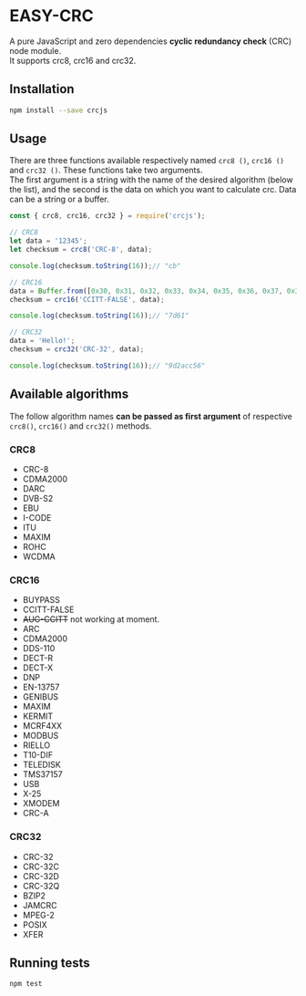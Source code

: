 # EASY-CRC

A pure JavaScript and zero dependencies **cyclic redundancy check** (CRC) node module.  
It supports crc8, crc16 and crc32.

## Installation

```bash
npm install --save crcjs
```

## Usage

There are three functions available respectively named `crc8 ()`, `crc16 ()` and `crc32 ()`. These functions take two arguments.  
The first argument is a string with the name of the desired algorithm (below the list), and the second is the data on which you want to calculate crc. Data can be a string or a buffer.

```js
const { crc8, crc16, crc32 } = require('crcjs');

// CRC8
let data = '12345';
let checksum = crc8('CRC-8', data);

console.log(checksum.toString(16));// "cb"

// CRC16
data = Buffer.from([0x30, 0x31, 0x32, 0x33, 0x34, 0x35, 0x36, 0x37, 0x38, 0x39]);
checksum = crc16('CCITT-FALSE', data);

console.log(checksum.toString(16));// "7d61"

// CRC32
data = 'Hello!';
checksum = crc32('CRC-32', data);

console.log(checksum.toString(16));// "9d2acc56"
```

## Available algorithms

The follow algorithm names **can be passed as first argument** of respective `crc8()`, `crc16()` and `crc32()` methods.

### CRC8

- CRC-8
- CDMA2000
- DARC
- DVB-S2
- EBU
- I-CODE
- ITU
- MAXIM
- ROHC
- WCDMA

### CRC16

- BUYPASS
- CCITT-FALSE
- ~~AUG-CCITT~~ not working at moment.
- ARC
- CDMA2000
- DDS-110
- DECT-R
- DECT-X
- DNP
- EN-13757
- GENIBUS
- MAXIM
- KERMIT
- MCRF4XX
- MODBUS
- RIELLO
- T10-DIF
- TELEDISK
- TMS37157
- USB
- X-25
- XMODEM
- CRC-A

### CRC32

- CRC-32
- CRC-32C
- CRC-32D
- CRC-32Q
- BZIP2
- JAMCRC
- MPEG-2
- POSIX
- XFER

## Running tests

```bash
npm test
```
